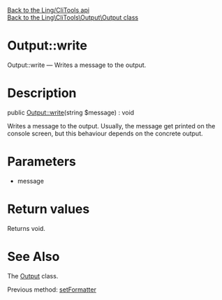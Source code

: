 [Back to the Ling/CliTools api](https://github.com/lingtalfi/CliTools/blob/master/doc/api/Ling/CliTools.md)<br>
[Back to the Ling\CliTools\Output\Output class](https://github.com/lingtalfi/CliTools/blob/master/doc/api/Ling/CliTools/Output/Output.md)


Output::write
================



Output::write — Writes a message to the output.




Description
================


public [Output::write](https://github.com/lingtalfi/CliTools/blob/master/doc/api/Ling/CliTools/Output/Output/write.md)(string $message) : void




Writes a message to the output.
Usually, the message get printed on the console screen, but
this behaviour depends on the concrete output.




Parameters
================


- message

    


Return values
================

Returns void.








See Also
================

The [Output](https://github.com/lingtalfi/CliTools/blob/master/doc/api/Ling/CliTools/Output/Output.md) class.

Previous method: [setFormatter](https://github.com/lingtalfi/CliTools/blob/master/doc/api/Ling/CliTools/Output/Output/setFormatter.md)<br>

